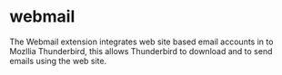 # webmail
The Webmail extension integrates web site based email accounts in to Mozllia Thunderbird, this allows Thunderbird to download and to send emails using the web site.
